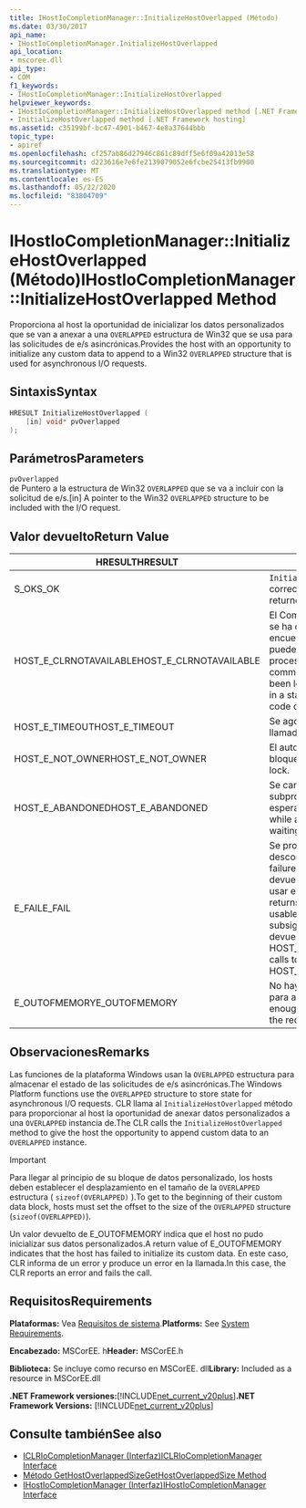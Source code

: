 ```yaml
---
title: IHostIoCompletionManager::InitializeHostOverlapped (Método)
ms.date: 03/30/2017
api_name:
- IHostIoCompletionManager.InitializeHostOverlapped
api_location:
- mscoree.dll
api_type:
- COM
f1_keywords:
- IHostIoCompletionManager::InitializeHostOverlapped
helpviewer_keywords:
- IHostIoCompletionManager::InitializeHostOverlapped method [.NET Framework hosting]
- InitializeHostOverlapped method [.NET Framework hosting]
ms.assetid: c35199bf-bc47-4901-b467-4e8a37644bbb
topic_type:
- apiref
ms.openlocfilehash: cf257ab86d27946c861c89dff5e6f09a42013e58
ms.sourcegitcommit: d223616e7e6fe2139079052e6fcbe25413fb9900
ms.translationtype: MT
ms.contentlocale: es-ES
ms.lasthandoff: 05/22/2020
ms.locfileid: "83804709"
---
```

# <a name="ihostiocompletionmanagerinitializehostoverlapped-method"></a><span data-ttu-id="d4227-102">IHostIoCompletionManager::InitializeHostOverlapped (Método)</span><span class="sxs-lookup"><span data-stu-id="d4227-102">IHostIoCompletionManager::InitializeHostOverlapped Method</span></span>
<span data-ttu-id="d4227-103">Proporciona al host la oportunidad de inicializar los datos personalizados que se van a anexar a una `OVERLAPPED` estructura de Win32 que se usa para las solicitudes de e/s asincrónicas.</span><span class="sxs-lookup"><span data-stu-id="d4227-103">Provides the host with an opportunity to initialize any custom data to append to a Win32 `OVERLAPPED` structure that is used for asynchronous I/O requests.</span></span>  
  
## <a name="syntax"></a><span data-ttu-id="d4227-104">Sintaxis</span><span class="sxs-lookup"><span data-stu-id="d4227-104">Syntax</span></span>  
  
```cpp  
HRESULT InitializeHostOverlapped (  
    [in] void* pvOverlapped  
);  
```  
  
## <a name="parameters"></a><span data-ttu-id="d4227-105">Parámetros</span><span class="sxs-lookup"><span data-stu-id="d4227-105">Parameters</span></span>  
 `pvOverlapped`  
 <span data-ttu-id="d4227-106">de Puntero a la estructura de Win32 `OVERLAPPED` que se va a incluir con la solicitud de e/s.</span><span class="sxs-lookup"><span data-stu-id="d4227-106">[in] A pointer to the Win32 `OVERLAPPED` structure to be included with the I/O request.</span></span>  
  
## <a name="return-value"></a><span data-ttu-id="d4227-107">Valor devuelto</span><span class="sxs-lookup"><span data-stu-id="d4227-107">Return Value</span></span>  
  
|<span data-ttu-id="d4227-108">HRESULT</span><span class="sxs-lookup"><span data-stu-id="d4227-108">HRESULT</span></span>|<span data-ttu-id="d4227-109">Descripción</span><span class="sxs-lookup"><span data-stu-id="d4227-109">Description</span></span>|  
|-------------|-----------------|  
|<span data-ttu-id="d4227-110">S_OK</span><span class="sxs-lookup"><span data-stu-id="d4227-110">S_OK</span></span>|<span data-ttu-id="d4227-111">`InitializeHostOverlapped`se devolvió correctamente.</span><span class="sxs-lookup"><span data-stu-id="d4227-111">`InitializeHostOverlapped` returned successfully.</span></span>|  
|<span data-ttu-id="d4227-112">HOST_E_CLRNOTAVAILABLE</span><span class="sxs-lookup"><span data-stu-id="d4227-112">HOST_E_CLRNOTAVAILABLE</span></span>|<span data-ttu-id="d4227-113">El Common Language Runtime (CLR) no se ha cargado en un proceso o el CLR se encuentra en un estado en el que no puede ejecutar código administrado ni procesar la llamada correctamente.</span><span class="sxs-lookup"><span data-stu-id="d4227-113">The common language runtime (CLR) has not been loaded into a process, or the CLR is in a state in which it cannot run managed code or process the call successfully.</span></span>|  
|<span data-ttu-id="d4227-114">HOST_E_TIMEOUT</span><span class="sxs-lookup"><span data-stu-id="d4227-114">HOST_E_TIMEOUT</span></span>|<span data-ttu-id="d4227-115">Se agotó el tiempo de espera de la llamada.</span><span class="sxs-lookup"><span data-stu-id="d4227-115">The call timed out.</span></span>|  
|<span data-ttu-id="d4227-116">HOST_E_NOT_OWNER</span><span class="sxs-lookup"><span data-stu-id="d4227-116">HOST_E_NOT_OWNER</span></span>|<span data-ttu-id="d4227-117">El autor de la llamada no posee el bloqueo.</span><span class="sxs-lookup"><span data-stu-id="d4227-117">The caller does not own the lock.</span></span>|  
|<span data-ttu-id="d4227-118">HOST_E_ABANDONED</span><span class="sxs-lookup"><span data-stu-id="d4227-118">HOST_E_ABANDONED</span></span>|<span data-ttu-id="d4227-119">Se canceló un evento mientras un subproceso o fibra bloqueados estaba esperando en él.</span><span class="sxs-lookup"><span data-stu-id="d4227-119">An event was canceled while a blocked thread or fiber was waiting on it.</span></span>|  
|<span data-ttu-id="d4227-120">E_FAIL</span><span class="sxs-lookup"><span data-stu-id="d4227-120">E_FAIL</span></span>|<span data-ttu-id="d4227-121">Se produjo un error grave desconocido.</span><span class="sxs-lookup"><span data-stu-id="d4227-121">An unknown catastrophic failure occurred.</span></span> <span data-ttu-id="d4227-122">Cuando un método devuelve E_FAIL, CLR ya no se puede usar en el proceso.</span><span class="sxs-lookup"><span data-stu-id="d4227-122">When a method returns E_FAIL, the CLR is no longer usable within the process.</span></span> <span data-ttu-id="d4227-123">Las llamadas subsiguientes a métodos de hospedaje devuelven HOST_E_CLRNOTAVAILABLE.</span><span class="sxs-lookup"><span data-stu-id="d4227-123">Subsequent calls to hosting methods return HOST_E_CLRNOTAVAILABLE.</span></span>|  
|<span data-ttu-id="d4227-124">E_OUTOFMEMORY</span><span class="sxs-lookup"><span data-stu-id="d4227-124">E_OUTOFMEMORY</span></span>|<span data-ttu-id="d4227-125">No hay suficiente memoria disponible para asignar el recurso solicitado.</span><span class="sxs-lookup"><span data-stu-id="d4227-125">Not enough memory was available to allocate the requested resource.</span></span>|  
  
## <a name="remarks"></a><span data-ttu-id="d4227-126">Observaciones</span><span class="sxs-lookup"><span data-stu-id="d4227-126">Remarks</span></span>  
 <span data-ttu-id="d4227-127">Las funciones de la plataforma Windows usan la `OVERLAPPED` estructura para almacenar el estado de las solicitudes de e/s asincrónicas.</span><span class="sxs-lookup"><span data-stu-id="d4227-127">The Windows Platform functions use the `OVERLAPPED` structure to store state for asynchronous I/O requests.</span></span> <span data-ttu-id="d4227-128">CLR llama al `InitializeHostOverlapped` método para proporcionar al host la oportunidad de anexar datos personalizados a una `OVERLAPPED` instancia de.</span><span class="sxs-lookup"><span data-stu-id="d4227-128">The CLR calls the `InitializeHostOverlapped` method to give the host the opportunity to append custom data to an `OVERLAPPED` instance.</span></span>  
  
> [!IMPORTANT]
> <span data-ttu-id="d4227-129">Para llegar al principio de su bloque de datos personalizado, los hosts deben establecer el desplazamiento en el tamaño de la `OVERLAPPED` estructura ( `sizeof(OVERLAPPED)` ).</span><span class="sxs-lookup"><span data-stu-id="d4227-129">To get to the beginning of their custom data block, hosts must set the offset to the size of the `OVERLAPPED` structure (`sizeof(OVERLAPPED)`).</span></span>  
  
 <span data-ttu-id="d4227-130">Un valor devuelto de E_OUTOFMEMORY indica que el host no pudo inicializar sus datos personalizados.</span><span class="sxs-lookup"><span data-stu-id="d4227-130">A return value of E_OUTOFMEMORY indicates that the host has failed to initialize its custom data.</span></span> <span data-ttu-id="d4227-131">En este caso, CLR informa de un error y produce un error en la llamada.</span><span class="sxs-lookup"><span data-stu-id="d4227-131">In this case, the CLR reports an error and fails the call.</span></span>  
  
## <a name="requirements"></a><span data-ttu-id="d4227-132">Requisitos</span><span class="sxs-lookup"><span data-stu-id="d4227-132">Requirements</span></span>  
 <span data-ttu-id="d4227-133">**Plataformas:** Vea [Requisitos de sistema](../../get-started/system-requirements.md).</span><span class="sxs-lookup"><span data-stu-id="d4227-133">**Platforms:** See [System Requirements](../../get-started/system-requirements.md).</span></span>  
  
 <span data-ttu-id="d4227-134">**Encabezado:** MSCorEE. h</span><span class="sxs-lookup"><span data-stu-id="d4227-134">**Header:** MSCorEE.h</span></span>  
  
 <span data-ttu-id="d4227-135">**Biblioteca:** Se incluye como recurso en MSCorEE. dll</span><span class="sxs-lookup"><span data-stu-id="d4227-135">**Library:** Included as a resource in MSCorEE.dll</span></span>  
  
 <span data-ttu-id="d4227-136">**.NET Framework versiones:**[!INCLUDE[net_current_v20plus](../../../../includes/net-current-v20plus-md.md)]</span><span class="sxs-lookup"><span data-stu-id="d4227-136">**.NET Framework Versions:** [!INCLUDE[net_current_v20plus](../../../../includes/net-current-v20plus-md.md)]</span></span>  
  
## <a name="see-also"></a><span data-ttu-id="d4227-137">Consulte también</span><span class="sxs-lookup"><span data-stu-id="d4227-137">See also</span></span>

- [<span data-ttu-id="d4227-138">ICLRIoCompletionManager (Interfaz)</span><span class="sxs-lookup"><span data-stu-id="d4227-138">ICLRIoCompletionManager Interface</span></span>](iclriocompletionmanager-interface.md)
- [<span data-ttu-id="d4227-139">Método GetHostOverlappedSize</span><span class="sxs-lookup"><span data-stu-id="d4227-139">GetHostOverlappedSize Method</span></span>](ihostiocompletionmanager-gethostoverlappedsize-method.md)
- [<span data-ttu-id="d4227-140">IHostIoCompletionManager (Interfaz)</span><span class="sxs-lookup"><span data-stu-id="d4227-140">IHostIoCompletionManager Interface</span></span>](ihostiocompletionmanager-interface.md)
